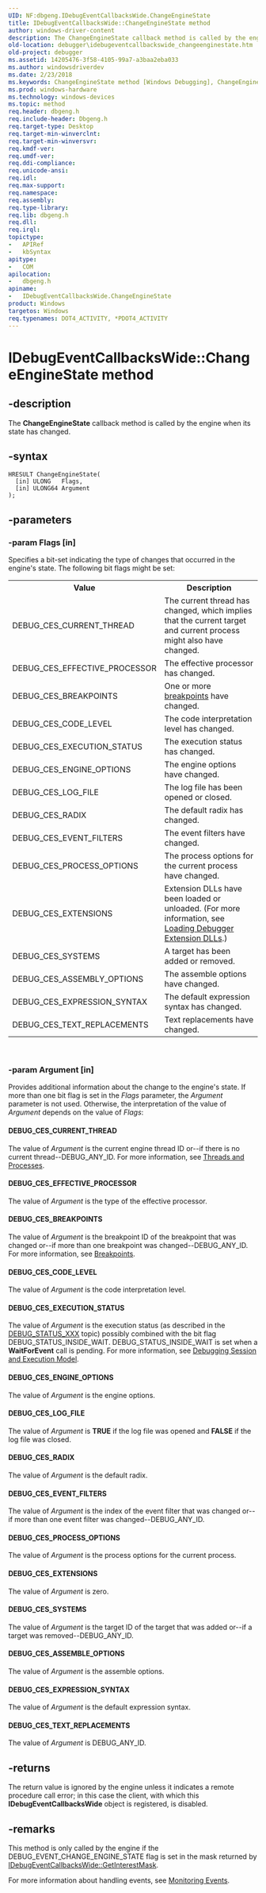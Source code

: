 ```yaml
---
UID: NF:dbgeng.IDebugEventCallbacksWide.ChangeEngineState
title: IDebugEventCallbacksWide::ChangeEngineState method
author: windows-driver-content
description: The ChangeEngineState callback method is called by the engine when its state has changed.
old-location: debugger\idebugeventcallbackswide_changeenginestate.htm
old-project: debugger
ms.assetid: 14205476-3f58-4105-99a7-a3baa2eba033
ms.author: windowsdriverdev
ms.date: 2/23/2018
ms.keywords: ChangeEngineState method [Windows Debugging], ChangeEngineState method [Windows Debugging], IDebugEventCallbacksWide interface, ChangeEngineState,IDebugEventCallbacksWide.ChangeEngineState, IDebugEventCallbacksWide, IDebugEventCallbacksWide interface [Windows Debugging], ChangeEngineState method, IDebugEventCallbacksWide::ChangeEngineState, dbgeng/IDebugEventCallbacksWide::ChangeEngineState, debugger.idebugeventcallbackswide_changeenginestate
ms.prod: windows-hardware
ms.technology: windows-devices
ms.topic: method
req.header: dbgeng.h
req.include-header: Dbgeng.h
req.target-type: Desktop
req.target-min-winverclnt: 
req.target-min-winversvr: 
req.kmdf-ver: 
req.umdf-ver: 
req.ddi-compliance: 
req.unicode-ansi: 
req.idl: 
req.max-support: 
req.namespace: 
req.assembly: 
req.type-library: 
req.lib: dbgeng.h
req.dll: 
req.irql: 
topictype:
-	APIRef
-	kbSyntax
apitype:
-	COM
apilocation:
-	dbgeng.h
apiname:
-	IDebugEventCallbacksWide.ChangeEngineState
product: Windows
targetos: Windows
req.typenames: DOT4_ACTIVITY, *PDOT4_ACTIVITY
---
```


# IDebugEventCallbacksWide::ChangeEngineState method


## -description


The <b>ChangeEngineState</b> callback method is called by the engine when its state has changed.


## -syntax


````
HRESULT ChangeEngineState(
  [in] ULONG   Flags,
  [in] ULONG64 Argument
);
````


## -parameters




### -param Flags [in]

Specifies a bit-set indicating the type of changes that occurred in the engine's state.  The following bit flags might be set:

<table>
<tr>
<th>Value</th>
<th>Description</th>
</tr>
<tr>
<td>
DEBUG_CES_CURRENT_THREAD

</td>
<td>
The current thread has changed, which implies that the current target and current process might also have changed.

</td>
</tr>
<tr>
<td>
DEBUG_CES_EFFECTIVE_PROCESSOR

</td>
<td>
The effective processor has changed.

</td>
</tr>
<tr>
<td>
DEBUG_CES_BREAKPOINTS

</td>
<td>
One or more <a href="https://msdn.microsoft.com/library/windows/hardware/ff538928">breakpoints</a> have changed.

</td>
</tr>
<tr>
<td>
DEBUG_CES_CODE_LEVEL

</td>
<td>
The code interpretation level has changed.

</td>
</tr>
<tr>
<td>
DEBUG_CES_EXECUTION_STATUS

</td>
<td>
The execution status has changed.

</td>
</tr>
<tr>
<td>
DEBUG_CES_ENGINE_OPTIONS

</td>
<td>
The engine options have changed.

</td>
</tr>
<tr>
<td>
DEBUG_CES_LOG_FILE

</td>
<td>
The log file has been opened or closed.

</td>
</tr>
<tr>
<td>
DEBUG_CES_RADIX

</td>
<td>
The default radix has changed.

</td>
</tr>
<tr>
<td>
DEBUG_CES_EVENT_FILTERS

</td>
<td>
The event filters have changed.  

</td>
</tr>
<tr>
<td>
DEBUG_CES_PROCESS_OPTIONS

</td>
<td>
The process options for the current process have changed.

</td>
</tr>
<tr>
<td>
DEBUG_CES_EXTENSIONS

</td>
<td>
Extension DLLs have been loaded or unloaded. (For more information, see <a href="https://msdn.microsoft.com/library/windows/hardware/ff552040">Loading Debugger Extension DLLs</a>.)

</td>
</tr>
<tr>
<td>
DEBUG_CES_SYSTEMS

</td>
<td>
A target has been added or removed.  

</td>
</tr>
<tr>
<td>
DEBUG_CES_ASSEMBLY_OPTIONS

</td>
<td>
The assemble options have changed.

</td>
</tr>
<tr>
<td>
DEBUG_CES_EXPRESSION_SYNTAX

</td>
<td>
The default expression syntax has changed.

</td>
</tr>
<tr>
<td>
DEBUG_CES_TEXT_REPLACEMENTS

</td>
<td>
Text replacements have changed.  

</td>
</tr>
</table>
 


### -param Argument [in]

Provides additional information about the change to the engine's state.  If more than one bit flag is set in the <i>Flags</i> parameter, the <i>Argument</i> parameter is not used.  Otherwise, the interpretation of the value of <i>Argument</i> depends on the value of <i>Flags</i>:





#### DEBUG_CES_CURRENT_THREAD

The value of <i>Argument</i> is the current engine thread ID or--if there is no current thread--DEBUG_ANY_ID.  For more information, see <a href="https://msdn.microsoft.com/library/windows/hardware/ff558896">Threads and Processes</a>.



#### DEBUG_CES_EFFECTIVE_PROCESSOR

The value of <i>Argument</i> is the type of the effective processor.



#### DEBUG_CES_BREAKPOINTS

The value of <i>Argument</i> is the breakpoint ID of the breakpoint that was changed or--if more than one breakpoint was changed--DEBUG_ANY_ID.  For more information, see <a href="https://msdn.microsoft.com/library/windows/hardware/ff538928">Breakpoints</a>.



#### DEBUG_CES_CODE_LEVEL

The value of <i>Argument</i> is the code interpretation level.



#### DEBUG_CES_EXECUTION_STATUS

The value of <i>Argument</i> is the execution status (as described in the <a href="https://msdn.microsoft.com/library/windows/hardware/ff541651">DEBUG_STATUS_XXX</a> topic) possibly combined with the bit flag DEBUG_STATUS_INSIDE_WAIT. DEBUG_STATUS_INSIDE_WAIT is set when a <b>WaitForEvent</b> call is pending. For more information, see <a href="https://msdn.microsoft.com/library/windows/hardware/ff541386">Debugging Session and Execution Model</a>.



#### DEBUG_CES_ENGINE_OPTIONS

The value of <i>Argument</i> is the engine options. 



#### DEBUG_CES_LOG_FILE

The value of <i>Argument</i> is <b>TRUE</b> if the log file was opened and <b>FALSE</b> if the log file was closed.



#### DEBUG_CES_RADIX

The value of <i>Argument</i> is the default radix.



#### DEBUG_CES_EVENT_FILTERS

The value of <i>Argument</i> is the index of the event filter that was changed or--if more than one event filter was changed--DEBUG_ANY_ID.



#### DEBUG_CES_PROCESS_OPTIONS

The value of <i>Argument</i> is the process options for the current process.



#### DEBUG_CES_EXTENSIONS

The value of <i>Argument</i> is zero.



#### DEBUG_CES_SYSTEMS

The value of <i>Argument</i> is the target ID of the target that was added or--if a target was removed--DEBUG_ANY_ID.



#### DEBUG_CES_ASSEMBLE_OPTIONS

The value of <i>Argument</i> is the assemble options.



#### DEBUG_CES_EXPRESSION_SYNTAX

The value of <i>Argument</i> is the default expression syntax.



#### DEBUG_CES_TEXT_REPLACEMENTS

The value of <i>Argument</i> is DEBUG_ANY_ID.


## -returns



The return value is ignored by the engine unless it indicates a remote procedure call error; in this case the client, with which this <b>IDebugEventCallbacksWide</b> object is registered, is disabled.




## -remarks



This method is only called by the engine if the DEBUG_EVENT_CHANGE_ENGINE_STATE flag is set in the mask returned by <a href="https://msdn.microsoft.com/library/windows/hardware/ff550625">IDebugEventCallbacksWide::GetInterestMask</a>.

For more information about handling events, see <a href="https://msdn.microsoft.com/library/windows/hardware/ff552239">Monitoring Events</a>. 



